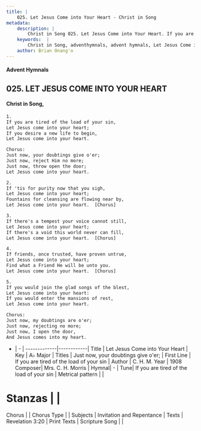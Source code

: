 ```yaml
---
title: |
    025. Let Jesus Come into Your Heart - Christ in Song
metadata:
    description: |
        Christ in Song 025. Let Jesus Come into Your Heart. If you are tired of the load of your sin, Let Jesus come into your heart; If you desire a new life to begin, Let Jesus come into your heart. Chorus: Just now, your doubtings give o'er; Just now, reject Him no more; Just now, throw open the door; Let Jesus come into your heart.
    keywords:  |
        Christ in Song, adventhymnals, advent hymnals, Let Jesus Come into Your Heart, If you are tired of the load of your sin. Just now, your doubtings give o'er;
    author: Brian Onang'o
---
```


#### Advent Hymnals
## 025. LET JESUS COME INTO YOUR HEART
####  Christ in Song,

```txt
1.
If you are tired of the load of your sin,
Let Jesus come into your heart;
If you desire a new life to begin,
Let Jesus come into your heart.

Chorus:
Just now, your doubtings give o'er;
Just now, reject Him no more;
Just now, throw open the door;
Let Jesus come into your heart.

2.
If 'tis for purity now that you sigh,
Let Jesus come into your heart;
Fountains for cleansing are flowing near by,
Let Jesus come into your heart.  [Chorus]

3.
If there's a tempest your voice cannot still,
Let Jesus come into your heart;
If there's a void this world never can fill,
Let Jesus come into your heart.  [Chorus]

4.
If friends, once trusted, have proven untrue,
Let Jesus come into your heart;
Find what a Friend He will be unto you.
Let Jesus come into your heart.  [Chorus]

5.
If you would join the glad songs of the blest,
Let Jesus come into your heart:
If you would enter the mansions of rest,
Let Jesus come into your heart.

Chorus:
Just now, my doubtings are o'er; 
Just now, rejecting no more;
Just now, I open the door,
And Jesus comes into my heart.

```

- |   -  |
-------------|------------|
Title | Let Jesus Come into Your Heart |
Key | A♭ Major |
Titles | Just now, your doubtings give o'er; |
First Line | If you are tired of the load of your sin |
Author | C. H. M.
Year | 1908
Composer| Mrs. C. H. Morris |
Hymnal|  - |
Tune| If you are tired of the load of your sin |
Metrical pattern | |
# Stanzas |  |
Chorus |  |
Chorus Type |  |
Subjects | Invitation and Repentance |
Texts | Revelation 3:20 |
Print Texts | 
Scripture Song |  |
    
